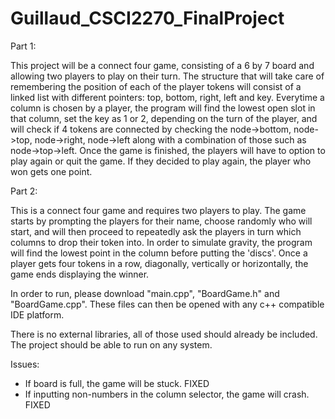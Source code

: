 # Guillaud_CSCI2270_FinalProject

Part 1:

This project will be a connect four game, consisting of a 6 by 7 board and allowing two players to play on their turn. The structure that will take care of remembering the position of each of the player tokens will consist of a linked list with different pointers: top, bottom, right, left and key. Everytime a column is chosen by a player, the program will find the lowest open slot in that column, set the key as 1 or 2, depending on the turn of the player, and will check if 4 tokens are connected by checking the node->bottom, node->top, node->right, node->left along with a combination of those such as node->top->left. Once the game is finished, the players will have to option to play again or quit the game. If they decided to play again, the player who won gets one point.

Part 2:

This is a connect four game and requires two players to play. The game starts by prompting the players for their name, choose randomly who will start, and will then proceed to repeatedly ask the players in turn which columns to drop their token into. In order to simulate gravity, the program will find the lowest point in the column before putting the 'discs'. Once a player gets four tokens in a row, diagonally, vertically or horizontally, the game ends displaying the winner.

In order to run, please download "main.cpp", "BoardGame.h" and "BoardGame.cpp". These files can then be opened with any c++ compatible IDE platform.

There is no external libraries, all of those used should already be included. The project should be able to run on any system.

Issues:
- If board is full, the game will be stuck. FIXED
- If inputting non-numbers in the column selector, the game will crash. FIXED
